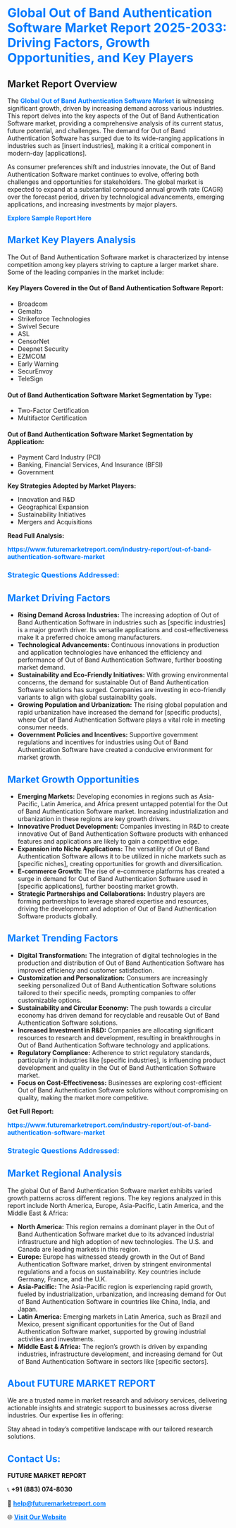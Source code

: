 <h1 style="color: #007BFF;">Global Out of Band Authentication Software Market Report 2025-2033: Driving Factors, Growth Opportunities, and Key Players</h1>

<section id="overview">
<h2>Market Report Overview</h2>
<p>The <a href="https://www.futuremarketreport.com/industry-report/out-of-band-authentication-software-market" style="color: #007BFF; text-decoration: none;"><strong>Global Out of Band Authentication Software Market</strong></a> is witnessing significant growth, driven by increasing demand across various industries. This report delves into the key aspects of the Out of Band Authentication Software market, providing a comprehensive analysis of its current status, future potential, and challenges. The demand for Out of Band Authentication Software has surged due to its wide-ranging applications in industries such as [insert industries], making it a critical component in modern-day [applications].</p>
<p>As consumer preferences shift and industries innovate, the Out of Band Authentication Software market continues to evolve, offering both challenges and opportunities for stakeholders. The global market is expected to expand at a substantial compound annual growth rate (CAGR) over the forecast period, driven by technological advancements, emerging applications, and increasing investments by major players.</p>
</section>

<section id="overview">
<p><a href="https://www.futuremarketreport.com/request-sample/reportId=50816" style="color: #007BFF; text-decoration: none;"><strong>Explore Sample Report Here</strong></a></p>
</section>

<section id="key-players">
<h2 style="color: #007BFF;">Market Key Players Analysis</h2>
<p>The Out of Band Authentication Software market is characterized by intense competition among key players striving to capture a larger market share. Some of the leading companies in the market include:</p>
<h4>Key Players Covered in the Out of Band Authentication Software Report:</h4>
<ul><li>Broadcom</li><li>Gemalto</li><li>Strikeforce Technologies</li><li>Swivel Secure</li><li>ASL</li><li>CensorNet</li><li>Deepnet Security</li><li>EZMCOM</li><li>Early Warning</li><li>SecurEnvoy</li><li>TeleSign</li></ul>
<h4>Out of Band Authentication Software Market Segmentation by Type:</h4>
<ul><li>Two-Factor Certification</li><li>Multifactor Certification</li></ul>

<h4>Out of Band Authentication Software Market Segmentation by Application:</h4>
<ul><li>Payment Card Industry (PCI)</li><li>Banking, Financial Services, And Insurance (BFSI)</li><li>Government</li></ul>
<p><strong>Key Strategies Adopted by Market Players:</strong></p>
<ul>
<li>Innovation and R&D</li>
<li>Geographical Expansion</li>
<li>Sustainability Initiatives</li>
<li>Mergers and Acquisitions</li>
</ul>
</section>

<section>
<p><strong>Read Full Analysis: </strong></p><a href="https://www.futuremarketreport.com/industry-report/out-of-band-authentication-software-market" style="color: #007BFF; text-decoration: none;"><strong>https://www.futuremarketreport.com/industry-report/out-of-band-authentication-software-market</strong></a>
<h3 style="color: #007BFF;">Strategic Questions Addressed:</h3>
</section>

<section id="driving-factors">
<h2 style="color: #007BFF;">Market Driving Factors</h2>
<ul>
<li><strong>Rising Demand Across Industries:</strong> The increasing adoption of Out of Band Authentication Software in industries such as [specific industries] is a major growth driver. Its versatile applications and cost-effectiveness make it a preferred choice among manufacturers.</li>
<li><strong>Technological Advancements:</strong> Continuous innovations in production and application technologies have enhanced the efficiency and performance of Out of Band Authentication Software, further boosting market demand.</li>
<li><strong>Sustainability and Eco-Friendly Initiatives:</strong> With growing environmental concerns, the demand for sustainable Out of Band Authentication Software solutions has surged. Companies are investing in eco-friendly variants to align with global sustainability goals.</li>
<li><strong>Growing Population and Urbanization:</strong> The rising global population and rapid urbanization have increased the demand for [specific products], where Out of Band Authentication Software plays a vital role in meeting consumer needs.</li>
<li><strong>Government Policies and Incentives:</strong> Supportive government regulations and incentives for industries using Out of Band Authentication Software have created a conducive environment for market growth.</li>
</ul>
</section>

<section id="growth-opportunities">
<h2 style="color: #007BFF;">Market Growth Opportunities</h2>
<ul>
<li><strong>Emerging Markets:</strong> Developing economies in regions such as Asia-Pacific, Latin America, and Africa present untapped potential for the Out of Band Authentication Software market. Increasing industrialization and urbanization in these regions are key growth drivers.</li>
<li><strong>Innovative Product Development:</strong> Companies investing in R&D to create innovative Out of Band Authentication Software products with enhanced features and applications are likely to gain a competitive edge.</li>
<li><strong>Expansion into Niche Applications:</strong> The versatility of Out of Band Authentication Software allows it to be utilized in niche markets such as [specific niches], creating opportunities for growth and diversification.</li>
<li><strong>E-commerce Growth:</strong> The rise of e-commerce platforms has created a surge in demand for Out of Band Authentication Software used in [specific applications], further boosting market growth.</li>
<li><strong>Strategic Partnerships and Collaborations:</strong> Industry players are forming partnerships to leverage shared expertise and resources, driving the development and adoption of Out of Band Authentication Software products globally.</li>
</ul>
</section>

<section id="trending-factors">
<h2 style="color: #007BFF;">Market Trending Factors</h2>
<ul>
<li><strong>Digital Transformation:</strong> The integration of digital technologies in the production and distribution of Out of Band Authentication Software has improved efficiency and customer satisfaction.</li>
<li><strong>Customization and Personalization:</strong> Consumers are increasingly seeking personalized Out of Band Authentication Software solutions tailored to their specific needs, prompting companies to offer customizable options.</li>
<li><strong>Sustainability and Circular Economy:</strong> The push towards a circular economy has driven demand for recyclable and reusable Out of Band Authentication Software solutions.</li>
<li><strong>Increased Investment in R&D:</strong> Companies are allocating significant resources to research and development, resulting in breakthroughs in Out of Band Authentication Software technology and applications.</li>
<li><strong>Regulatory Compliance:</strong> Adherence to strict regulatory standards, particularly in industries like [specific industries], is influencing product development and quality in the Out of Band Authentication Software market.</li>
<li><strong>Focus on Cost-Effectiveness:</strong> Businesses are exploring cost-efficient Out of Band Authentication Software solutions without compromising on quality, making the market more competitive.</li>
</ul>
</section>

<section>
<p><strong>Get Full Report: </strong></p><a href="https://www.futuremarketreport.com/industry-report/out-of-band-authentication-software-market" style="color: #007BFF; text-decoration: none;"><strong>https://www.futuremarketreport.com/industry-report/out-of-band-authentication-software-market</strong></a>
<h3 style="color: #007BFF;">Strategic Questions Addressed:</h3>
</section>


<section id="regional-analysis">
<h2 style="color: #007BFF;">Market Regional Analysis</h2>
<p>The global Out of Band Authentication Software market exhibits varied growth patterns across different regions. The key regions analyzed in this report include North America, Europe, Asia-Pacific, Latin America, and the Middle East & Africa:</p>
<ul>
<li><strong>North America:</strong> This region remains a dominant player in the Out of Band Authentication Software market due to its advanced industrial infrastructure and high adoption of new technologies. The U.S. and Canada are leading markets in this region.</li>
<li><strong>Europe:</strong> Europe has witnessed steady growth in the Out of Band Authentication Software market, driven by stringent environmental regulations and a focus on sustainability. Key countries include Germany, France, and the U.K.</li>
<li><strong>Asia-Pacific:</strong> The Asia-Pacific region is experiencing rapid growth, fueled by industrialization, urbanization, and increasing demand for Out of Band Authentication Software in countries like China, India, and Japan.</li>
<li><strong>Latin America:</strong> Emerging markets in Latin America, such as Brazil and Mexico, present significant opportunities for the Out of Band Authentication Software market, supported by growing industrial activities and investments.</li>
<li><strong>Middle East & Africa:</strong> The region’s growth is driven by expanding industries, infrastructure development, and increasing demand for Out of Band Authentication Software in sectors like [specific sectors].</li>
</ul>
</section>

<footer>
<h2 style="color: #007BFF;">About FUTURE MARKET REPORT</h2>
<p>We are a trusted name in market research and advisory services, delivering actionable insights and strategic support to businesses across diverse industries. Our expertise lies in offering:</p>

<p>Stay ahead in today’s competitive landscape with our tailored research solutions.</p>

<h2 style="color: #007BFF;">Contact Us:</h2>
<p><strong>FUTURE MARKET REPORT</strong></p>
<p>📞 <strong>+91 (883) 074-8030</strong></p>
<p>📧 <strong><a href="mailto:help@futuremarketreport.com" style="color: #007BFF;">help@futuremarketreport.com</a></strong></p>
<p>🌐 <strong><a href="https://www.futuremarketreport.com/" style="color: #007BFF;">Visit Our Website</a></strong></p>
</footer>